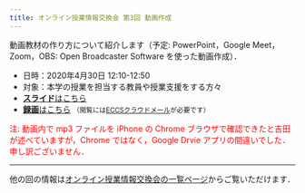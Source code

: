 ```yaml
---
title: オンライン授業情報交換会 第3回 動画作成
---
```


動画教材の作り方について紹介します（予定: PowerPoint，Google Meet，Zoom，OBS: Open Broadcaster Software を使った動画作成）．

- 日時：2020年4月30日 12:10-12:50
- 対象：本学の授業を担当する教員や授業支援をする方々
- [**スライド**はこちら](luncheon_3_slides.pdf)
- [**録画**はこちら](https://drive.google.com/file/d/12C48fVT-w7TT6DmC7DqZMmRYkxPNANuj/view?usp=sharing) <small>（閲覧には[ECCSクラウドメール](/eccs_cloud_email)が必要です）</small>

<strong style="font-weight: normal; color: red;">注: 動画内で mp3 ファイルを iPhone の Chrome ブラウザで確認できたと吉田が述べていますが，Chrome ではなく，Google Drvie アプリの間違いでした．申し訳ございません．</strong>

---

他の回の情報は[オンライン授業情報交換会の一覧ページ](/events/luncheon/)からご覧いただけます．
